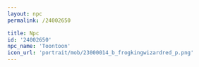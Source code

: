 ```yaml
---
layout: npc
permalink: /24002650

title: Npc
id: '24002650'
npc_name: 'Toontoon'
icon_url: 'portrait/mob/23000014_b_frogkingwizardred_p.png'
---
```

